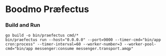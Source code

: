# Boodmo Prӕfectus

### Build and Run
```
go build -o bin/praefectus cmd/*
bin/praefectus run --host="0.0.0.0" --port=9000 --timer-cmd="bin/app cron:process" --timer-interval=60 --worker-number=3 --worker-pool-cmd="bin/app messenger:consume messenger.transport.amqp"
```
